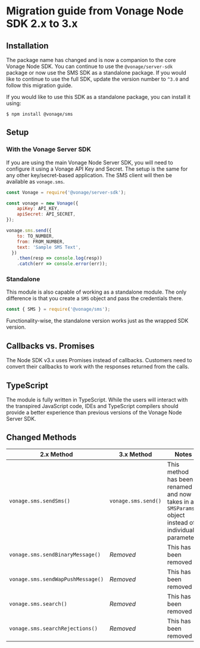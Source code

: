 # Migration guide from Vonage Node SDK 2.x to 3.x

## Installation

The package name has changed and is now a companion to the core Vonage Node SDK. You can continue to use the `@vonage/server-sdk` package or now use the SMS SDK as a standalone package. If you would like to continue to use the full SDK, update the version number to `^3.0` and follow this migration guide.

If you would like to use this SDK as a standalone package, you can install it using:

```console
$ npm install @vonage/sms
```

## Setup

### With the Vonage Server SDK
If you are using the main Vonage Node Server SDK, you will need to configure it using a Vonage API Key and Secret. The setup is the same for any other key/secret-based application. The SMS client will then be available as `vonage.sms`.

```js
const Vonage = require('@vonage/server-sdk');

const vonage = new Vonage({
    apiKey: API_KEY,
    apiSecret: API_SECRET,
});

vonage.sms.send({
    to: TO_NUMBER,
    from: FROM_NUMBER,
    text: 'Sample SMS Text',
  })
    .then(resp => console.log(resp))
    .catch(err => console.error(err));
```

### Standalone
This module is also capable of working as a standalone module. The only difference is that you create a `SMS` object and pass the credentials there.

```js
const { SMS } = require('@vonage/sms');
```

Functionality-wise, the standalone version works just as the wrapped SDK version.

## Callbacks vs. Promises

The Node SDK v3.x uses Promises instead of callbacks. Customers need to convert their callbacks to work with the responses returned from the calls.

## TypeScript

The module is fully written in TypeScript. While the users will interact with the transpired JavaScript code, IDEs and TypeScript compilers should provide a better experience than previous versions of the Vonage Node Server SDK.

## Changed Methods

| 2.x Method | 3.x Method | Notes |
|----------------|---------------|-------|
| `vonage.sms.sendSms()` | `vonage.sms.send()` | This method has been renamed and now takes in a `SMSParams` object instead of individual parameters |
| `vonage.sms.sendBinaryMessage()` | _Removed_ |  This has been removed |
| `vonage.sms.sendWapPushMessage()` | _Removed_ |  This has been removed |
| `vonage.sms.search()` | _Removed_ |  This has been removed |
| `vonage.sms.searchRejections()` | _Removed_ |  This has been removed |
